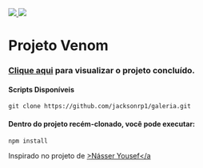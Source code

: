 <div style="display: inline">
  <a href="https://www.jacksondev.com.br/" target="_blank">
    <img src="https://img.shields.io/static/v1?label=Website&message=JacksonDev&color=red&style=for-the-badge&logo=webflow"/>
  </a>
  <a href="https://reactnative.dev/" target="_blank">
    <img src="https://img.shields.io/static/v1?label=&message=React Js&color=202124&style=flat-square&logo=react"/>
  </a>
</div>

# Projeto Venom

### <a href="https://jacksonrp1.github.io/Venom/build/">Clique aqui</a> para visualizar o projeto concluído.

#### Scripts Disponíveis

```
git clone https://github.com/jacksonrp1/galeria.git
```

#### Dentro do projeto recém-clonado, você pode executar:

```
npm install
```

Inspirado no projeto de <a href="https://nyousefali.com.br/spiderman/">>Násser Yousef</a
